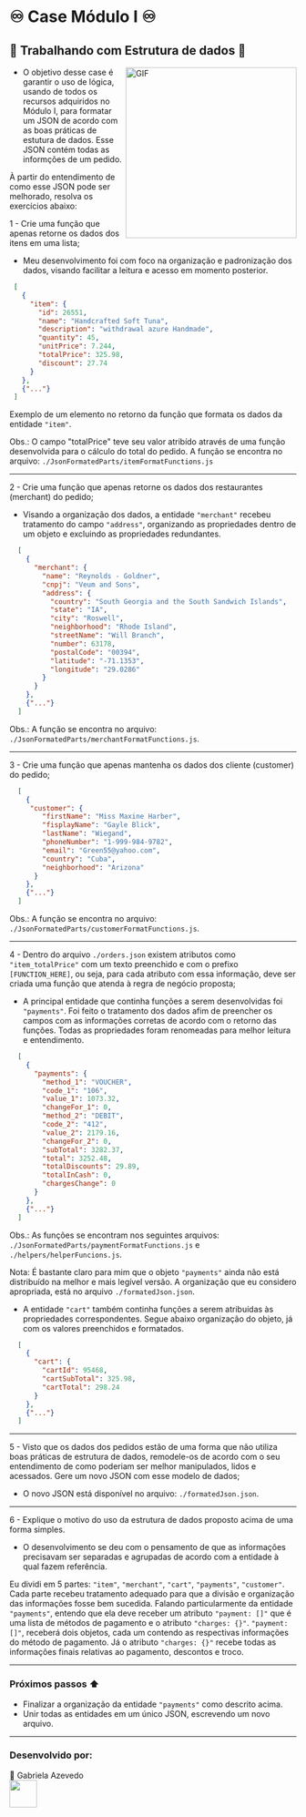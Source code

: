 # ♾️ Case Módulo I ♾️

## 🎲 Trabalhando com Estrutura de dados 🎲

<img align="right" alt="GIF" src="https://github.com/gabiazevedo/Internship-Girls-In-Tech/blob/main/moduloUm/Case/freakingOutGif.gif" width="300px" />

- O objetivo desse case é garantir o uso de lógica, usando de todos os recursos adquiridos no Módulo I, para formatar um JSON de acordo com as boas práticas de estutura de dados. Esse JSON contém todas as informções de um pedido.

À partir do entendimento de como esse JSON pode ser melhorado, resolva os exercícios abaixo:

1 - Crie uma função que apenas retorne os dados dos itens em uma lista;

- Meu desenvolvimento foi com foco na organização e padronização dos dados, visando facilitar a leitura e acesso em momento posterior.

 ```json
  [
    {
      "item": {
        "id": 26551,
        "name": "Handcrafted Soft Tuna",
        "description": "withdrawal azure Handmade",
        "quantity": 45,
        "unitPrice": 7.244,
        "totalPrice": 325.98,
        "discount": 27.74
      }
    },
    {"..."}
  ]
  ```
  Exemplo de um elemento no retorno da função que formata os dados da entidade `"item"`.
  
  Obs.: O campo "totalPrice" teve seu valor atribído através de uma função desenvolvida para o cálculo do total do pedido. A função se encontra no arquivo: `./JsonFormatedParts/itemFormatFunctions.js`

---
2 - Crie uma função que apenas retorne os dados dos restaurantes (merchant) do pedido;

- Visando a organização dos dados, a entidade `"merchant"` recebeu tratamento do campo `"address"`, organizando as propriedades dentro de um objeto e excluindo as propriedades redundantes.

```json
  [
    {
      "merchant": {
        "name": "Reynolds - Goldner",
        "cnpj": "Veum and Sons",
        "address": {
          "country": "South Georgia and the South Sandwich Islands",
          "state": "IA",
          "city": "Roswell",
          "neighborhood": "Rhode Island",
          "streetName": "Will Branch",
          "number": 63178,
          "postalCode": "00394",
          "latitude": "-71.1353",
          "longitude": "29.0286"
        }
      }
    },
    {"..."}
  ]
  ```
Obs.: A função se encontra no arquivo: `./JsonFormatedParts/merchantFormatFunctions.js`.

---
3 - Crie uma função que apenas mantenha os dados dos cliente (customer) do pedido;

```json
  [
    {
     "customer": {
        "firstName": "Miss Maxine Harber",
        "fisplayName": "Gayle Blick",
        "lastName": "Wiegand",
        "phoneNumber": "1-999-984-9782",
        "email": "Green55@yahoo.com",
        "country": "Cuba",
        "neighborhood": "Arizona"
      }
    },
    {"..."}
  ]
  ```
Obs.: A função se encontra no arquivo: `./JsonFormatedParts/customerFormatFunctions.js`.

---
4 - Dentro do arquivo `./orders.json` existem atributos como `"item_totalPrice"` com um texto preenchido e com o prefixo `[FUNCTION_HERE]`, ou seja, para cada atributo com essa informação, deve ser criada uma função que atenda à regra de negócio proposta;

- A principal entidade que continha funções a serem desenvolvidas foi `"payments"`. Foi feito o tratamento dos dados afim de preencher os campos com as informações corretas
de acordo com o retorno das funções. Todas as propriedades foram renomeadas para melhor leitura e entendimento.

```json
  [
    {
      "payments": {
        "method_1": "VOUCHER",
        "code_1": "106",
        "value_1": 1073.32,
        "changeFor_1": 0,
        "method_2": "DEBIT",
        "code_2": "412",
        "value_2": 2179.16,
        "changeFor_2": 0,
        "subTotal": 3282.37,
        "total": 3252.48,
        "totalDiscounts": 29.89,
        "totalInCash": 0,
        "chargesChange": 0
      }
    },
    {"..."}
  ]
  ```

Obs.: As funções se encontram nos seguintes arquivos: `./JsonFormatedParts/paymentFormatFunctions.js` e `./helpers/helperFuncions.js`.

Nota: É bastante claro para mim que o objeto `"payments"` ainda não está distribuído na melhor e mais legível versão. A organização que eu considero apropriada,
está no arquivo `./formatedJson.json`.

- A entidade `"cart"` também continha funções a serem atribuídas às propriedades correspondentes. Segue abaixo organização do objeto,
já com os valores preenchidos e formatados.

```json
  [
    {
      "cart": {
        "cartId": 95468,
        "cartSubTotal": 325.98,
        "cartTotal": 298.24
      }
    },
    {"..."}
  ]
  ```
  
---
5 - Visto que os dados dos pedidos estão de uma forma que não utiliza boas práticas de estrutura de dados,
remodele-os de acordo com o seu entendimento de como poderiam ser melhor manipulados, lidos e acessados.
Gere um novo JSON com esse modelo de dados;

- O novo JSON está disponível no arquivo: `./formatedJson.json`.

---
6 - Explique o motivo do uso da estrutura de dados proposto acima de uma forma simples.

- O desenvolvimento se deu com o pensamento de que as informações precisavam ser separadas e agrupadas de acordo com a entidade à qual fazem referência.

Eu dividi em 5 partes: `"item"`, `"merchant"`, `"cart"`, `"payments"`, `"customer"`.
Cada parte recebeu tratamento adequado para que a divisão e organização das informações fosse bem sucedida.
Falando particularmente da entidade `"payments"`, entendo que ela deve receber um atributo `"payment: []"` que é uma lista de métodos de pagamento e o atributo `"charges: {}"`. `"payment: []"`, receberá dois objetos, cada um contendo as respectivas informações
do método de pagamento. Já o atributo `"charges: {}"` recebe todas as informações finais relativas ao pagamento, descontos e troco.

---

### Próximos passos ⬆️

 - Finalizar a organização da entidade `"payments"` como descrito acima.
 - Unir todas as entidades em um único JSON, escrevendo um novo arquivo.

---

### Desenvolvido por:

💬 Gabriela Azevedo </br>
<a href="https://www.linkedin.com/in/gabiazevedoms/" target="_blank">
  <img src="https://cdn.icon-icons.com/icons2/2558/PNG/512/scribble_social_linkedin_logo_icon_153103.png" width="48px" height="48px">
</a>
